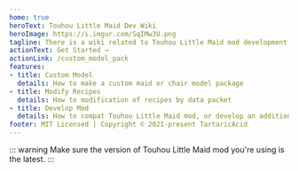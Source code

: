 ```yaml
---
home: true
heroText: Touhou Little Maid Dev Wiki
heroImage: https://i.imgur.com/SqIMw3U.png
tagline: There is a wiki related to Touhou Little Maid mod development
actionText: Get Started →
actionLink: /custom_model_pack
features:
- title: Custom Model
  details: How to make a custom maid or chair model package
- title: Modify Recipes
  details: How to modification of recipes by data packet
- title: Develop Mod
  details: How to compat Touhou Little Maid mod, or develop an addition
footer: MIT Licensed | Copyright © 2021-present TartaricAcid
---
```

::: warning
Make sure the version of Touhou Little Maid mod you're using is the latest.
:::
